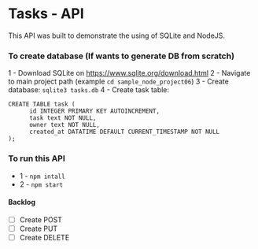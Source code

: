 # Tasks - API
This API was built to demonstrate the using of SQLite and NodeJS.

### To create database (If wants to generate DB from scratch) 
 1 - Download SQLite on https://www.sqlite.org/download.html
 2 - Navigate to main project path (example `cd sample_node_project06`)
 3 - Create database:
 `sqlite3 tasks.db`
 4 - Create task table: 
```
CREATE TABLE task (
      id INTEGER PRIMARY KEY AUTOINCREMENT,
      task text NOT NULL,
      owner text NOT NULL,
      created_at DATATIME DEFAULT CURRENT_TIMESTAMP NOT NULL
);
```

### To run this API
- 1 - `npm intall`
- 2 - `npm start`

#### Backlog
- [ ] Create POST 
- [ ] Create PUT
- [ ] Create DELETE 
